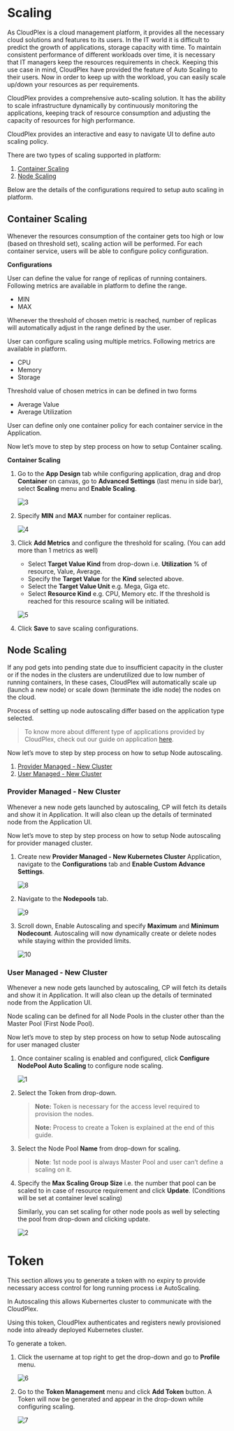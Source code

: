 # Scaling

As CloudPlex is a cloud management platform, it provides all the necessary cloud solutions and features to its users. In the IT world it is difficult to predict the growth of applications, storage capacity with time. To maintain consistent performance of different workloads over time, it is necessary that IT managers keep the resources requirements in check. Keeping this use case in mind, CloudPlex have provided the feature of Auto Scaling to their users. Now in order to keep up with the workload, you can easily scale up/down your resources as per requirements.

CloudPlex provides a comprehensive auto-scaling solution. It has the ability to scale infrastructure dynamically by continuously monitoring the applications, keeping track of resource consumption and adjusting the capacity of resources for high performance. 

CloudPlex provides an interactive and easy to navigate UI to define auto scaling policy. 

There are two types of scaling supported in platform:

1. [Container Scaling](/pages/user-guide/components/scaling/scaling?id=container-scaling)
2. [Node Scaling](/pages/user-guide/components/scaling/scaling?id=node-scaling)

Below are the details of the configurations required to setup auto scaling in platform.

## Container Scaling

Whenever the resources consumption of the container gets too high or low (based on threshold set), scaling action will be performed. For each container service, users will be able to configure policy configuration. 

**Configurations**

User can define the value for range of replicas of running containers. Following metrics are available in platform to define the range.

- MIN
- MAX 

Whenever the threshold of chosen metric is reached, number of replicas will automatically adjust in the range defined by the user.

User can configure scaling using multiple metrics. Following metrics are available in platform.

- CPU
- Memory 
- Storage

Threshold value of chosen metrics in can be defined in two forms

- Average Value
- Average Utilization

User can define only one container policy for each container service in the Application.

Now let’s move to step by step process on how to setup Container scaling.

**Container Scaling**

1. Go to the **App Design** tab while configuring application, drag and drop **Container** on canvas, go to **Advanced Settings** (last menu in side bar), select **Scaling** menu and **Enable Scaling**.

   ![3](imgs/3.jpg)

2. Specify **MIN** and **MAX** number for container replicas. 

   ![4](imgs/4.jpg)

3. Click **Add Metrics** and configure the threshold for scaling. (You can add more than 1 metrics as well)

   - Select **Target Value Kind** from drop-down i.e. **Utilization** % of resource, Value, Average. 
   - Specify the **Target Value** for the **Kind** selected above.
   - Select the **Target Value Unit** e.g. Mega, Giga etc. 
   - Select **Resource Kind** e.g. CPU, Memory etc. If the threshold is reached for this resource scaling will be initiated. 

   ![5](imgs/5.jpg)

4. Click **Save** to save scaling configurations.

## Node Scaling

If any pod gets into pending state due to insufficient capacity in the cluster or if the nodes in the clusters are underutilized due to low number of running containers, In these cases, CloudPlex will automatically scale up (launch a new node) or scale down (terminate the idle node) the nodes on the cloud.

Process of setting up node autoscaling differ based on the application type selected. 

> To know more about different type of applications provided by CloudPlex, check out our guide on application [here](/pages/user-guide/components/application/application).

Now let’s move to step by step process on how to setup Node autoscaling.

1. [Provider Managed - New Cluster](/pages/user-guide/components/scaling/scaling?id=provider-managed-new-cluster)
2. [User Managed - New Cluster](/pages/user-guide/components/scaling/scaling?id=user-managed-new-cluster)

### Provider Managed - New Cluster

Whenever a new node gets launched by autoscaling, CP will fetch its details and show it in Application. It will also clean up the details of terminated node from the Application UI.

Now let’s move to step by step process on how to setup Node autoscaling for provider managed cluster.

1. Create new **Provider Managed - New Kubernetes Cluster** Application, navigate to the **Configurations** tab and **Enable Custom Advance Settings**.

   ![8](imgs/8.jpg)

2. Navigate to the **Nodepools** tab.

   ![9](imgs/9.jpg)

3. Scroll down, Enable Autoscaling and specify **Maximum** and **Minimum Nodecount**. 
   Autoscaling will now dynamically create or delete nodes while staying within the provided limits.

   ![10](imgs/10.jpg)

### **User Managed - New Cluster**

Whenever a new node gets launched by autoscaling, CP will fetch its details and show it in Application. It will also clean up the details of terminated node from the Application UI.

Node scaling can be defined for all Node Pools in the cluster other than the Master Pool (First Node Pool). 

Now let’s move to step by step process on how to setup Node autoscaling for user managed cluster

1. Once container scaling is enabled and configured, click **Configure NodePool Auto Scaling** to configure node scaling.

   ![1](imgs/1.jpg)

2. Select the Token from drop-down.

   > **Note:** Token is necessary for the access level required to provision the nodes.
   >
   > **Note:** Process to create a Token is explained at the end of this guide. 

3. Select the Node Pool **Name** from drop-down for scaling. 

   > **Note**: 1st node pool is always Master Pool and user can’t define a scaling on it.

4. Specify the **Max Scaling Group Size** i.e. the number that pool can be scaled to in case of resource requirement and click **Update**. (Conditions will be set at container level scaling)

   Similarly, you can set scaling for other node pools as well by selecting the pool from drop-down and clicking update.

   ![2](imgs/2.jpg)

# Token

This section allows you to generate a token with no expiry to provide necessary access control for long running process i.e AutoScaling.

In Autoscaling this allows Kubernertes cluster to communicate with the CloudPlex.

Using this token, CloudPlex authenticates and registers newly provisioned node into already deployed Kubernetes cluster.

To generate a token.

1. Click the username at top right to get the drop-down and go to **Profile** menu. 

   ![6](imgs/6.jpg)

2. Go to the **Token Management** menu and click **Add Token** button. A Token will now be generated and appear in the drop-down while configuring scaling. 

   ![7](imgs/7.jpg)